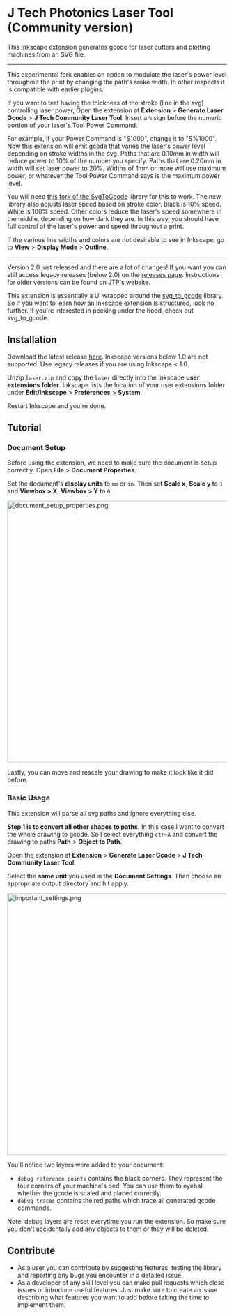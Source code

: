 # J Tech Photonics Laser Tool (Community version)
This Inkscape extension generates gcode for laser cutters and plotting machines from an SVG file.

--------------

This experimental fork enables an option to modulate the laser's power level throughout the print by changing the path's sroke width. In other respects it is compatible with earlier plugins.

If you want to test having the thickness of the stroke (line in the svg) controlling laser power, Open the extension at **Extension** > **Generate Laser Gcode** > **J Tech Community Laser Tool**. Insert a `%` sign before the numeric portion of your laser's Tool Power Command. 

For example, if your Power Command is "S1000", change it to "S%1000". Now this extension will emit gcode that varies the laser's power level depending on stroke widths in the svg. Paths that are 0.10mm in width will reduce power to 10% of the number you specify. Paths that are 0.20mm in width will set laser power to 20%. Widths of 1mm or more will use maximum power, or whatever the Tool Power Command says is the maximum power level.

You will need [this fork of the SvgToGcode](https://github.com/themanyone/SvgToGcode) library for this to work. The new library also adjusts laser speed based on stroke color. Black is 10% speed. White is 100% speed. Other colors reduce the laser's speed somewhere in the middle, depending on how dark they are. In this way, you should have full control of the laser's power and speed throughout a print.

If the various line widths and colors are not desirable to see in Inkscape, go to **View** > **Display Mode** > **Outline**. 

--------------

Version 2.0 just released and there are a lot of changes! If you want you can still access legacy releases (below 2.0) 
 on the [releases page](https://github.com/JTechPhotonics/J-Tech-Photonics-Laser-Tool/releases).
Instructions for older versions can be found on [JTP's website](https://jtechphotonics.com/?page_id=2012).

This extension is essentially a UI wrapped around the [svg_to_gcode](https://github.com/PadLex/SvgToGcode) library. 
So if you want to learn how an Inkscape extension is structured, look no further.
If you're interested in peeking under the hood, check out svg_to_gcode.

## Installation

Download the latest release [here](https://github.com/JTechPhotonics/J-Tech-Photonics-Laser-Tool/releases/latest).
Inkscape versions below 1.0 are not supported. Use legacy releases if you are using Inkscape < 1.0.

Unzip `laser.zip` and copy the `laser` directly into the Inkscape **user extensions folder**. Inkscape lists the location
of your user extensions folder under **Edit/Inkscape** > **Preferences** > **System**.

Restart Inkscape and you're done.

## Tutorial

### Document Setup
Before using the extension, we need to make sure the document is setup correctly. Open **File** > **Document Properties**.

Set the document's **display units** to `mm` or `in`.
Then set **Scale x**, **Scale y** to `1` and **Viewbox > X**, **Viewbox > Y** to `0`.

<img src="./images/document_setup_properties.png" alt="document_setup_properties.png" width="600" />

Lastly, you can move and rescale your drawing to make it look like it did before. 

### Basic Usage

This extension will parse all svg paths and ignore everything else. 

**Step 1 is to convert all other shapes to paths.** In this case I want to convert the whole drawing to gcode.
So I select everything `ctr+A` and convert the drawing to paths 
**Path** > **Object to Path**.

Open the extension at **Extension** > **Generate Laser Gcode** > **J Tech Community Laser Tool**

Select the **same unit** you used in the **Document Settings**. Then choose an appropriate output directory and 
hit apply.

<img src="./images/important_settings.png" alt="important_settings.png" width="600" />

You'll notice two layers were added to your document:
* `debug reference points` contains the black corners. They 
represent the four corners of your machine's bed. You can use them to eyeball whether the gcode is scaled and placed 
correctly.
* `debug traces` contains the red paths which trace all generated gcode commands.

Note: debug layers are reset everytime you run the extension. So make sure you don't accidentally add any objects to them 
or they will be deleted.

## Contribute

* As a user you can contribute by suggesting features, testing the library and reporting any bugs you encounter in a 
detailed issue.
* As a developer of any skill level you can make pull requests which close issues or introduce useful features. 
Just make sure to create an issue describing what features you want to add before taking the time to implement them.
